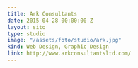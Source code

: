 ```yaml
---
title: Ark Consultants
date: 2015-04-28 00:00:00 Z
layout: sito
type: studio
image: "/assets/foto/studio/ark.jpg"
kind: Web Design, Graphic Design
link: http://www.arkconsultantsltd.com/
---
```


